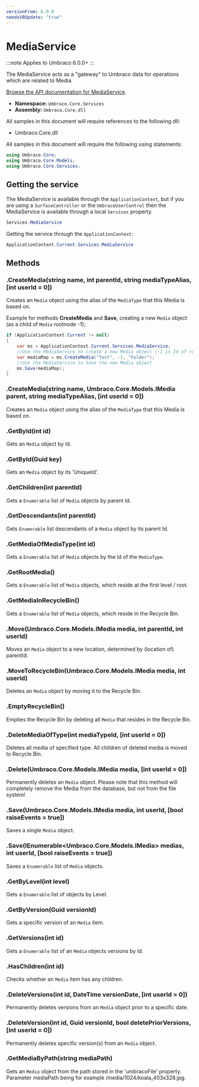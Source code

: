 ```yaml
---
versionFrom: 6.0.0
needsV8Update: "true"
---
```


# MediaService

:::note
Applies to Umbraco 6.0.0+
:::

The MediaService acts as a "gateway" to Umbraco data for operations which are related to Media.

[Browse the API documentation for MediaService](https://our.umbraco.com/apidocs/v7/csharp/api/Umbraco.Core.Services.MediaService.html).

 * **Namespace:** `Umbraco.Core.Services` 
 * **Assembly:** `Umbraco.Core.dll`

All samples in this document will require references to the following dll:

* Umbraco.Core.dll

All samples in this document will require the following using statements:

```csharp
using Umbraco.Core;
using Umbraco.Core.Models;
using Umbraco.Core.Services;
```

## Getting the service
The MediaService is available through the `ApplicationContext`, but if you are using a `SurfaceController` or the `UmbracoUserControl` then the MediaService is available through a local `Services` property.

```csharp
Services.MediaService
```

Getting the service through the `ApplicationContext`:

```csharp
ApplicationContext.Current.Services.MediaService
```

## Methods

### .CreateMedia(string name, int parentId, string mediaTypeAlias, [int userId = 0])
Creates an `Media` object using the alias of the `MediaType` that this Media is based on.

Example for methods **CreateMedia** and **Save**, creating a new `Media` object (as a child of `Media` rootnode -1);

```csharp
if (ApplicationContext.Current != null)
{
    var ms = ApplicationContext.Current.Services.MediaService;
    //Use the MediaService to create a new Media object (-1 is Id of root Media object, "Folder" is the MediaType)
    var mediaMap = ms.CreateMedia("Test", -1, "Folder");
    //Use the MediaService to Save the new Media object
    ms.Save(mediaMap);
}
```

### .CreateMedia(string name, Umbraco.Core.Models.IMedia parent, string mediaTypeAlias, [int userId = 0])
Creates an `Media` object using the alias of the `MediaType` that this Media is based on.

### .GetById(int id)
Gets an `Media` object by Id.

### .GetById(Guid key)
Gets an `Media` object by its 'UniqueId'.

### .GetChildren(int parentId)
Gets a `Enumerable` list of `Media` objects by parent Id.

### .GetDescendants(int parentId)
Gets `Enumerable` list descendants of a `Media` object by its parent Id.

### .GetMediaOfMediaType(int id)
Gets a `Enumerable` list of `Media` objects by the Id of the `MediaType`.

### .GetRootMedia()
Gets a `Enumerable` list of `Media` objects, which reside at the first level / root.

### .GetMediaInRecycleBin()
Gets a `Enumerable` list of `Media` objects, which reside in the Recycle Bin.

### .Move(Umbraco.Core.Models.IMedia media, int parentId, int userId)
Moves an `Media` object to a new location, determined by (location of) parentId.

### .MoveToRecycleBin(Umbraco.Core.Models.IMedia media, int userId)
Deletes an `Media` object by moving it to the Recycle Bin.

### .EmptyRecycleBin()
Empties the Recycle Bin by deleting all `Media` that resides in the Recycle Bin.

### .DeleteMediaOfType(int mediaTypeId, [int userId = 0])
Deletes all media of specified type. All children of deleted media is moved to Recycle Bin.

### .Delete(Umbraco.Core.Models.IMedia media, [int userId = 0])
Permanently deletes an `Media` object.
Please note that this method will completely remove the Media from the database, but not from the file system!

### .Save(Umbraco.Core.Models.IMedia media, int userId, [bool raiseEvents = true])
Saves a single `Media` object.

### .Save(IEnumerable<Umbraco.Core.Models.IMedia> medias, int userId, [bool raiseEvents = true])
Saves a `Enumerable` list of `Media` objects.

### .GetByLevel(int level)
Gets a `Enumerable` list of <see cref="T:Umbraco.Core.Models.IMedia"/> objects by Level.

### .GetByVersion(Guid versionId)
Gets a specific version of an `Media` item.

### .GetVersions(int id)
Gets a `Enumerable` list of an `Media` objects versions by Id.

### .HasChildren(int id)
Checks whether an `Media` item has any children.

### .DeleteVersions(int id, DateTime versionDate, [int userId = 0])
Permanently deletes versions from an `Media` object prior to a specific date.

### .DeleteVersion(int id, Guid versionId, bool deletePriorVersions, [int userId = 0])
Permanently deletes specific version(s) from an `Media` object.

### .GetMediaByPath(string mediaPath)
Gets an `Media` object from the path stored in the 'umbracoFile' property.
Parameter mediaPath being for example /media/1024/koala_403x328.jpg.
